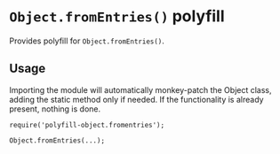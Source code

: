 # `Object.fromEntries()` polyfill

Provides polyfill for `Object.fromEntries()`.

## Usage

Importing the module will automatically monkey-patch the Object class, adding the static method only if needed. If the functionality is already present, nothing is done.

    require('polyfill-object.fromentries');

    Object.fromEntries(...);

